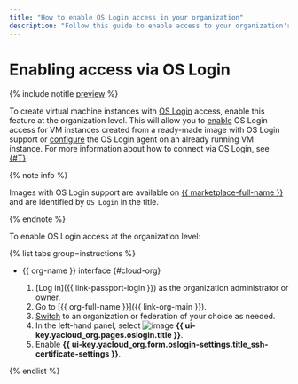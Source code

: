 ```yaml
---
title: "How to enable OS Login access in your organization"
description: "Follow this guide to enable access to your organization's VMs through OS Login."
---
```


# Enabling access via OS Login

{% include notitle [preview](../../_includes/note-preview-by-request.md) %}

To create virtual machine instances with [OS Login](../concepts/os-login.md) access, enable this feature at the organization level. This will allow you to [enable](../../compute/operations/vm-control/vm-update.md#enable-oslogin-access) OS Login access for VM instances created from a ready-made image with OS Login support or [configure](../../compute/operations/vm-connect/enable-os-login.md) the OS Login agent on an already running VM instance. For more information about how to connect via OS Login, see [{#T}](../../compute/operations/vm-connect/os-login.md).

{% note info %}

Images with OS Login support are available on [{{ marketplace-full-name }}](/marketplace) and are identified by `OS Login` in the title.

{% endnote %}

To enable OS Login access at the organization level:

{% list tabs group=instructions %}

- {{ org-name }} interface {#cloud-org}

  1. [Log in]({{ link-passport-login }}) as the organization administrator or owner.
  1. Go to [{{ org-full-name }}]({{ link-org-main }}).
  1. [Switch](./manage-organizations.md#switch-to-another-org) to an organization or federation of your choice as needed.
  1. In the left-hand panel, select ![image](../../_assets/console-icons/shield.svg) **{{ ui-key.yacloud_org.pages.oslogin.title }}**.
  1. Enable **{{ ui-key.yacloud_org.form.oslogin-settings.title_ssh-certificate-settings }}**.

{% endlist %}
